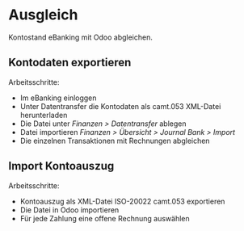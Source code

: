 # Ausgleich
Kontostand eBanking mit Odoo abgleichen.

## Kontodaten exportieren

Arbeitsschritte:
* Im eBanking einloggen
* Unter Datentransfer die Kontodaten als camt.053 XML-Datei herunterladen
* Die Datei unter *Finanzen > Datentransfer* ablegen
* Datei importieren *Finanzen > Übersicht > Journal Bank > Import*
* Die einzelnen Transaktionen mit Rechnungen abgleichen

## Import Kontoauszug
Arbeitsschritte:
* Kontoauszug als XML-Datei ISO-20022 camt.053 exportieren
* Die Datei in Odoo importieren
* Für jede Zahlung  eine offene Rechnung auswählen